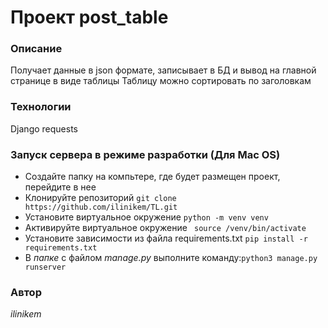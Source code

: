 # Проект post_table

### Описание
Получает данные в json формате, записывает в БД и вывод на главной странице в виде таблицы
Таблицу можно сортировать по заголовкам

### Технологии
Django
requests

### Запуск сервера в режиме разработки (Для Mac OS)
- Создайте папку на компьтере, где будет размещен проект, перейдите в нее
- Клонируйте репозиторий ```git clone https://github.com/ilinikem/TL.git```
- Установите виртуальное окружение ```python -m venv venv```
- Активируйте виртуальное окружение ``` source /venv/bin/activate```
- Установите зависимости из файла requirements.txt ```pip install -r requirements.txt```
- В *папке* с файлом _manage.py_ выполните команду:```python3 manage.py runserver```

### Автор
_*ilinikem*_